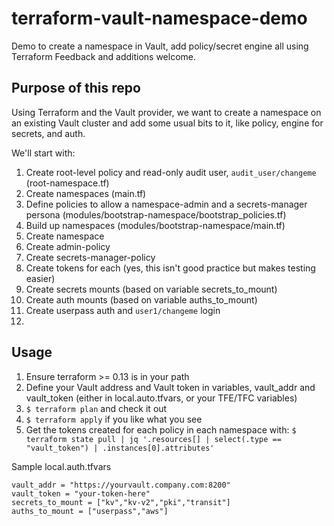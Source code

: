 # terraform-vault-namespace-demo
Demo to create a namespace in Vault, add policy/secret engine all using Terraform
Feedback and additions welcome. 

## Purpose of this repo

Using Terraform and the Vault provider, we want to create a namespace on an existing Vault cluster and add some usual bits to it, like policy, engine for secrets, and auth. 

We'll start with: 

1. Create root-level policy and read-only audit user, `audit_user/changeme` (root-namespace.tf)
1. Create namespaces (main.tf)
1. Define policies to allow a namespace-admin and a secrets-manager persona (modules/bootstrap-namespace/bootstrap_policies.tf)
1. Build up namespaces (modules/bootstrap-namespace/main.tf)
  1. Create namespace
  1. Create admin-policy
  1. Create secrets-manager-policy
  1. Create tokens for each (yes, this isn't good practice but makes testing easier)
  1. Create secrets mounts (based on variable secrets_to_mount)
  1. Create auth mounts (based on variable auths_to_mount)
  1. Create userpass auth and `user1/changeme` login
1. 


## Usage

1. Ensure terraform >= 0.13 is in your path
1. Define your Vault address and Vault token in variables, vault_addr and vault_token (either in local.auto.tfvars, or your TFE/TFC variables)
1. `$ terraform plan` and check it out
1. `$ terraform apply` if you like what you see
1. Get the tokens created for each policy in each namespace with: `$ terraform state pull | jq '.resources[] | select(.type == "vault_token") | .instances[0].attributes'` 


Sample local.auth.tfvars
```
vault_addr = "https://yourvault.company.com:8200"
vault_token = "your-token-here"
secrets_to_mount = ["kv","kv-v2","pki","transit"]
auths_to_mount = ["userpass","aws"]
```